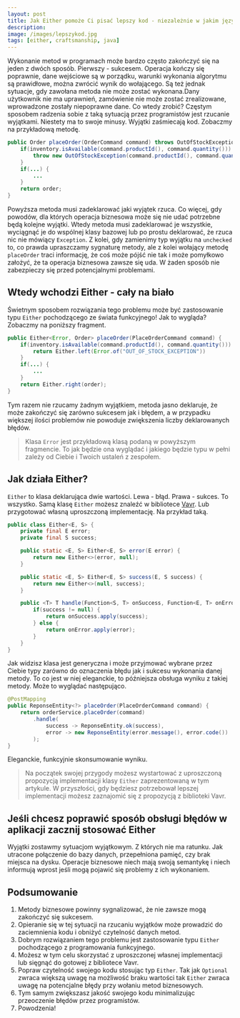 ```yaml
---
layout: post
title: Jak Either pomoże Ci pisać lepszy kod - niezależnie w jakim języku programowania piszesz!
description: 
image: /images/lepszykod.jpg
tags: [either, craftsmanship, java]
---
```


Wykonanie metod w programach może bardzo często zakończyć się na jeden z dwóch sposób. Pierwszy - sukcesem. Operacja kończy się poprawnie, dane wejściowe są w porządku, warunki wykonania algorytmu są prawidłowe, można zwrócić wynik do wołającego. Są też jednak sytuacje, gdy zawołana metoda nie może zostać wykonana.Dany użytkownik nie ma uprawnień, zamówienie nie może zostać zrealizowane, wprowadzone zostały niepoprawne dane. Co wtedy zrobić? Częstym sposobem radzenia sobie z taką sytuacją przez programistów jest rzucanie wyjątkami. Niestety ma to swoje minusy. Wyjątki zaśmiecają kod. Zobaczmy na przykładową metodę.

```java
public Order placeOrder(OrderCommand command) throws OutOfStockException {
    if(inventory.isAvailable(command.productId(), command.quantity())) {
        throw new OutOfStockException(command.productId(), command.quantity());
    }
    if(...) {
        ...
    }
    return order;
}
```

Powyższa metoda musi zadeklarować jaki wyjątek rzuca. Co więcej, gdy powodów, dla których operacja biznesowa może się nie udać potrzebne będą kolejne wyjątki. Wtedy metoda musi zadeklarować je wszystkie, wyciągnąć je do wspólnej klasy bazowej lub po prostu deklarować, że rzuca nic nie mówiący `Exception`. Z kolei, gdy zamienimy typ wyjątku na `unchecked` to, co prawda upraszczamy sygnaturę metody, ale z kolei wołający metodę `placeOrder` traci informację, że coś może pójść nie tak i może pomyłkowo założyć, że ta operacja biznesowa zawsze się uda. W żaden sposób nie zabezpieczy się przed potencjalnymi problemami.
## Wtedy wchodzi Either - cały na biało
Świetnym sposobem rozwiązania tego problemu może być zastosowanie typu `Either` pochodzącego ze świata funkcyjnego! Jak to wygląda? Zobaczmy na poniższy fragment.

```java
public Either<Error, Order> placeOrder(PlaceOrderCommand command) {
    if(inventory.isAvailable(command.productId(), command.quantity())) {
        return Either.left(Error.of("OUT_OF_STOCK_EXCEPTION"))
    }
    if(...) {
        ...
    }
    return Either.right(order);
}
```

Tym razem nie rzucamy żadnym wyjątkiem, metoda jasno deklaruje, że może zakończyć się zarówno sukcesem jak i błędem, a w przypadku większej ilości problemów nie powoduje zwiększenia liczby deklarowanych błędów.

> Klasa `Error` jest przykładową klasą podaną w powyższym fragmencie. To jak będzie ona wyglądać i jakiego będzie typu w pełni zależy od Ciebie i Twoich ustaleń z zespołem.

## Jak działa Either?
`Either` to klasa deklarująca dwie wartości. Lewa - błąd. Prawa - sukces. To wszystko. Samą klasę `Either` możesz znaleźć w bibliotece [Vavr](https://www.vavr.io/). Lub przygotować własną uproszczoną implementację. Na przykład taką.

```java
public class Either<E, S> {
    private final E error;
    private final S success;

    public static <E, S> Either<E, S> error(E error) {
        return new Either<>(error, null);
    }

    public static <E, S> Either<E, S> success(E, S success) {
        return new Either<>(null, success);
    }

    public <T> T handle(Function<S, T> onSuccess, Function<E, T> onError) {
        if(success != null) {
            return onSuccess.apply(success);
        } else {
            return onError.apply(error);
        }
    }
}
```

Jak widzisz klasa jest generyczna i może przyjmować wybrane przez Ciebie typy zarówno do oznaczenia błędu jak i sukcesu wykonania danej metody. To co jest w niej eleganckie, to późniejsza obsługa wyniku z takiej metody. Może to wyglądać następująco.

```java
@PostMapping
public ReponseEntity<?> placeOrder(PlaceOrderCommand command) {
    return orderService.placeOrder(command)
        .handle(
            success -> ReponseEntity.ok(success),
            error -> new ReponseEntity(error.message(), error.code())
        );
}
```

Eleganckie, funkcyjnie skonsumowanie wyniku.

> Na początek swojej przygody możesz wystartować z uproszczoną propozycją implementacji klasy `Either` zaprezentowaną w tym artykule. W przyszłości, gdy będziesz potrzebował lepszej implementacji możesz zaznajomić się z propozycją z biblioteki Vavr.

## Jeśli chcesz poprawić sposób obsługi błędów w aplikacji zacznij stosować Either
Wyjątki zostawmy sytuacjom wyjątkowym. Z których nie ma ratunku. Jak utracone połączenie do bazy danych, przepełniona pamięć, czy brak miejsca na dysku. Operacje biznesowe niech mają swoją semantykę i niech informują wprost jeśli mogą pojawić się problemy z ich wykonaniem.
## Podsumowanie

1. Metody biznesowe powinny sygnalizować, że nie zawsze mogą zakończyć się sukcesem.
2. Opieranie się w tej sytuacji na rzucaniu wyjątków może prowadzić do zaciemnienia kodu i obniżyć czytelność danych metod.
3. Dobrym rozwiązaniem tego problemu jest zastosowanie typu `Either` pochodzącego z programowania funkcyjnego.
4. Możesz w tym celu skorzystać z uproszczonej własnej implementacji lub sięgnąć do gotowej z bibliotece Vavr.
5. Popraw czytelność swojego kodu stosując typ `Either`. Tak jak `Optional` zwraca większą&nbsp;uwagę na możliwość braku wartości tak `Either` zwraca uwagę na potencjalne błędy przy wołaniu metod biznesowych.
6. Tym samym zwiększasz jakość swojego kodu minimalizując przeoczenie błędów przez programistów.
7. Powodzenia!

